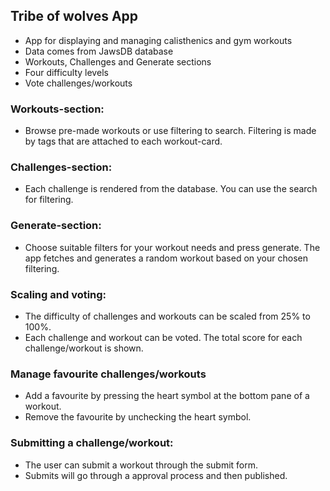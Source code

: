 ## Tribe of wolves App

- App for displaying and managing calisthenics and gym workouts
- Data comes from JawsDB database
- Workouts, Challenges and Generate sections
- Four difficulty levels
- Vote challenges/workouts

### Workouts-section:

- Browse pre-made workouts or use filtering to search. Filtering is made by tags that are attached to each workout-card.

### Challenges-section:

- Each challenge is rendered from the database. You can use the search for filtering.

### Generate-section:

- Choose suitable filters for your workout needs and press generate. The app fetches and generates a random workout based on your chosen filtering.

### Scaling and voting:

- The difficulty of challenges and workouts can be scaled from 25% to 100%.
- Each challenge and workout can be voted. The total score for each challenge/workout is shown.

### Manage favourite challenges/workouts

- Add a favourite by pressing the heart symbol at the bottom pane of a workout.
- Remove the favourite by unchecking the heart symbol.

### Submitting a challenge/workout:

- The user can submit a workout through the submit form.
- Submits will go through a approval process and then published.
